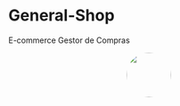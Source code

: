 # General-Shop
E-commerce Gestor de Compras

<div align="center">
  <img style="width: 80px; border-radius:100px"   src="../client/assets/GeneralShopLogoNoSlogan.png"/>
</div>

